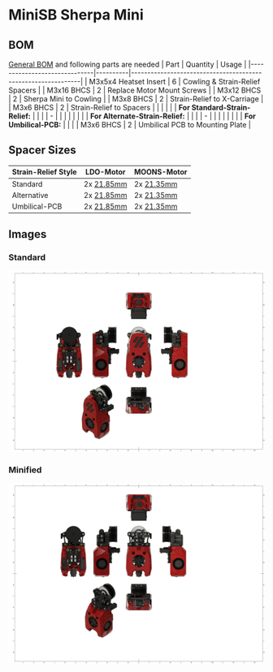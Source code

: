 # MiniSB Sherpa Mini
## BOM
[General BOM](/README.md#general-bom) and following parts are needed
| Part                         | Quantity | Usage                                                        |
|------------------------------|----------|--------------------------------------------------------------|
| M3x5x4 Heatset Insert        | 6        | Cowling & Strain-Relief Spacers                              |
| M3x16 BHCS | 2 | Replace Motor Mount Screws |
| M3x12 BHCS                   | 2        | Sherpa Mini to Cowling |
| M3x8 BHCS                    | 2        | Strain-Relief to X-Carriage                                  |
| M3x6 BHCS                    | 2        | Strain-Relief to Spacers                                     |
|                              |          |                                                              |
| **For Standard-Strain-Relief:**  |          |                                                              |
| -                            |          |                                                              |
|                              |          |                                                              |
| **For Alternate-Strain-Relief:** |          |                                                              |
| -                            |          |                                                              |
|                              |          |                                                              |
| **For Umbilical-PCB:**           |          |                                                              |
| M3x6 BHCS                    | 2        | Umbilical PCB to Mounting Plate                              |
## Spacer Sizes
| Strain-Relief Style | LDO-Motor | MOONS-Motor |
|---------|-----|-------|
| Standard | 2x [21.85mm](/Spacers/Octagon-STL/Octagon_Spacer_21.85mm.stl) | 2x [21.35mm](/Spacers/Octagon-STL/Octagon_Spacer_21.35mm.stl) |
| Alternative | 2x [21.85mm](/Spacers/Octagon-STL/Octagon_Spacer_21.85mm.stl) | 2x [21.35mm](/Spacers/Octagon-STL/Octagon_Spacer_21.35mm.stl) |
| Umbilical-PCB | 2x [21.85mm](/Spacers/Octagon-STL/Octagon_Spacer_21.85mm.stl) | 2x [21.35mm](/Spacers/Octagon-STL/Octagon_Spacer_21.35mm.stl) |
## Images
### Standard
![Standard](images/Sherpa-Mini_1.png)
### Minified
![Minified](images/Sherpa-Mini-Minified_1.png)
